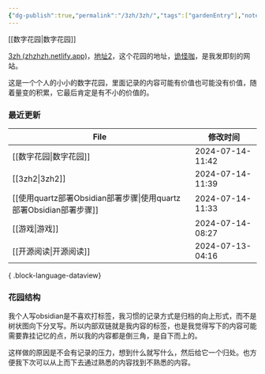 ```yaml
---
{"dg-publish":true,"permalink":"/3zh/3zh/","tags":["gardenEntry"],"noteIcon":""}
---
```


[[数字花园\|数字花园]]
<head>
<meta name="shenma-site-verification" content="9f4a23071eb178c10212ac1fc519d41d_1700668342">
</head>

[3zh (zhzhzh.netlify.app)](https://zhzhzh.netlify.app/)，[地址2](https://sdfd-azc.pages.dev/)，这个花园的地址，[诡怪咖](http://3zhpyq.000.pe/)，是我发即刻的网站。

这是一个个人的小小的数字花园，里面记录的内容可能有价值也可能没有价值，随着量变的积累，它最后肯定是有不小的价值的。
### 最近更新


| File                                                  | 修改时间             |
| ----------------------------------------------------- | ---------------- |
| [[数字花园\|数字花园]]                                     | 2024-07-14-11:42 |
| [[3zh2\|3zh2]]                                     | 2024-07-14-11:39 |
| [[使用quartz部署Obsidian部署步骤\|使用quartz部署Obsidian部署步骤]] | 2024-07-14-11:33 |
| [[游戏\|游戏]]                                         | 2024-07-14-08:27 |
| [[开源阅读\|开源阅读]]                                     | 2024-07-13-04:16 |

{ .block-language-dataview}

### 花园结构
我个人写obsidian是不喜欢打标签，我习惯的记录方式是归档的向上形式，而不是树状图向下分叉写。所以内部双链就是我内容的标签，也是我觉得写下的内容可能需要靠挂记忆的点，所以我的内容都是倒三角，是自下而上的。

这样做的原因是不会有记录的压力，想到什么就写什么，然后给它一个归处。也方便我下次可以从上而下去通过熟悉的内容找到不熟悉的内容。



